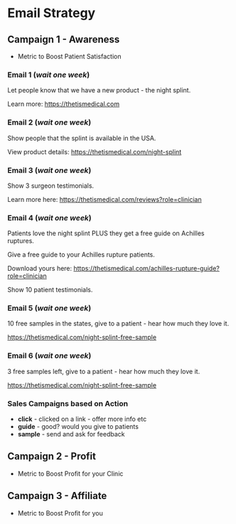 # Email Strategy

## Campaign 1 - Awareness

- Metric to Boost Patient Satisfaction

### Email 1 (*wait one week*)

Let people know that we have a new product - the night splint.

Learn more: <https://thetismedical.com>

### Email 2 (*wait one week*)

Show people that the splint is available in the USA.

View product details: <https://thetismedical.com/night-splint>

### Email 3 (*wait one week*)

Show 3 surgeon testimonials.

Learn more here: <https://thetismedical.com/reviews?role=clinician>

### Email 4 (*wait one week*)

Patients love the night splint PLUS they get a free guide on Achilles ruptures.

Give a free guide to your Achilles rupture patients.

Download yours here: <https://thetismedical.com/achilles-rupture-guide?role=clinician>

Show 10 patient testimonials.

### Email 5 (*wait one week*)

10 free samples in the states, give to a patient - hear how much they love it.

<https://thetismedical.com/night-splint-free-sample>

### Email 6 (*wait one week*)

3 free samples left, give to a patient - hear how much they love it.

<https://thetismedical.com/night-splint-free-sample>

### Sales Campaigns based on Action

- **click** - clicked on a link - offer more info etc
- **guide** - good? would you give to patients
- **sample** - send and ask for feedback

## Campaign 2 - Profit

- Metric to Boost Profit for your Clinic

## Campaign 3 - Affiliate

- Metric to Boost Profit for you
